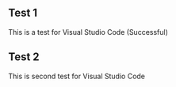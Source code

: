 ## Test 1

This is a test for Visual Studio Code (Successful)

## Test 2

This is second test for Visual Studio Code